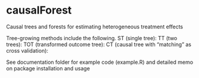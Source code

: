 # causalForest
Causal trees and forests for estimating heterogeneous treatment effects

Tree-growing methods include the following.
ST (single tree):
TT (two trees):
TOT (transformed outcome tree):
CT (causal tree with “matching” as cross validation):


See documentation folder for example code (example.R) and detailed memo on package installation and usage